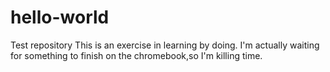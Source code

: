 # hello-world
Test repository
This is an exercise in learning by doing. I'm actually waiting for something to finish on the chromebook,so I'm killing time.

